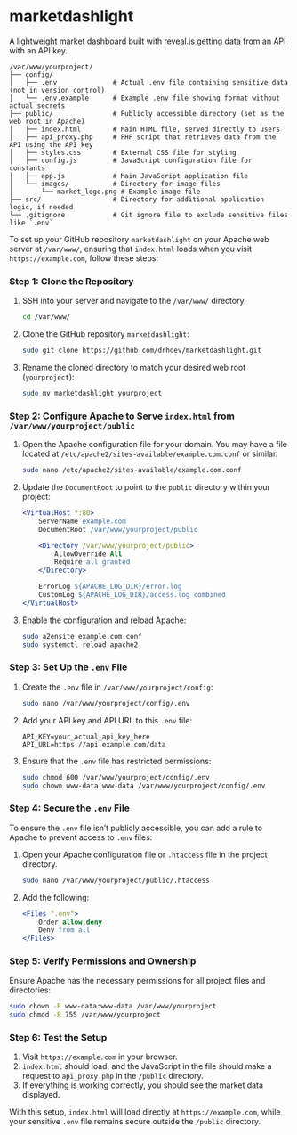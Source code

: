 # marketdashlight
A lightweight market dashboard built with reveal.js getting data from an API with an API key.

```
/var/www/yourproject/
├── config/
│   ├── .env              # Actual .env file containing sensitive data (not in version control)
│   └── .env.example      # Example .env file showing format without actual secrets
├── public/               # Publicly accessible directory (set as the web root in Apache)
│   ├── index.html        # Main HTML file, served directly to users
│   ├── api_proxy.php     # PHP script that retrieves data from the API using the API key
│   ├── styles.css        # External CSS file for styling
│   ├── config.js         # JavaScript configuration file for constants
│   ├── app.js            # Main JavaScript application file
│   └── images/           # Directory for image files
│       └── market_logo.png # Example image file
├── src/                  # Directory for additional application logic, if needed
└── .gitignore            # Git ignore file to exclude sensitive files like `.env`
```

To set up your GitHub repository `marketdashlight` on your Apache web server at `/var/www/`, ensuring that `index.html` loads when you visit `https://example.com`, follow these steps:

### Step 1: Clone the Repository

1. SSH into your server and navigate to the `/var/www/` directory.
   ```bash
   cd /var/www/
   ```

2. Clone the GitHub repository `marketdashlight`:
   ```bash
   sudo git clone https://github.com/drhdev/marketdashlight.git
   ```

3. Rename the cloned directory to match your desired web root (`yourproject`):
   ```bash
   sudo mv marketdashlight yourproject
   ```

### Step 2: Configure Apache to Serve `index.html` from `/var/www/yourproject/public`

1. Open the Apache configuration file for your domain. You may have a file located at `/etc/apache2/sites-available/example.com.conf` or similar.
   ```bash
   sudo nano /etc/apache2/sites-available/example.com.conf
   ```

2. Update the `DocumentRoot` to point to the `public` directory within your project:
   ```apache
   <VirtualHost *:80>
       ServerName example.com
       DocumentRoot /var/www/yourproject/public

       <Directory /var/www/yourproject/public>
           AllowOverride All
           Require all granted
       </Directory>

       ErrorLog ${APACHE_LOG_DIR}/error.log
       CustomLog ${APACHE_LOG_DIR}/access.log combined
   </VirtualHost>
   ```

3. Enable the configuration and reload Apache:
   ```bash
   sudo a2ensite example.com.conf
   sudo systemctl reload apache2
   ```

### Step 3: Set Up the `.env` File

1. Create the `.env` file in `/var/www/yourproject/config`:
   ```bash
   sudo nano /var/www/yourproject/config/.env
   ```

2. Add your API key and API URL to this `.env` file:
   ```plaintext
   API_KEY=your_actual_api_key_here
   API_URL=https://api.example.com/data
   ```

3. Ensure that the `.env` file has restricted permissions:
   ```bash
   sudo chmod 600 /var/www/yourproject/config/.env
   sudo chown www-data:www-data /var/www/yourproject/config/.env
   ```

### Step 4: Secure the `.env` File

To ensure the `.env` file isn’t publicly accessible, you can add a rule to Apache to prevent access to `.env` files:

1. Open your Apache configuration file or `.htaccess` file in the project directory.
   ```bash
   sudo nano /var/www/yourproject/public/.htaccess
   ```

2. Add the following:
   ```apache
   <Files ".env">
       Order allow,deny
       Deny from all
   </Files>
   ```

### Step 5: Verify Permissions and Ownership

Ensure Apache has the necessary permissions for all project files and directories:

```bash
sudo chown -R www-data:www-data /var/www/yourproject
sudo chmod -R 755 /var/www/yourproject
```

### Step 6: Test the Setup

1. Visit `https://example.com` in your browser.
2. `index.html` should load, and the JavaScript in the file should make a request to `api_proxy.php` in the `/public` directory.
3. If everything is working correctly, you should see the market data displayed.

With this setup, `index.html` will load directly at `https://example.com`, while your sensitive `.env` file remains secure outside the `/public` directory.

